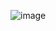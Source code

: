 ![image](https://github.com/yapariel/AskAriel/assets/98309916/4e8f8a71-6e09-45c0-a01a-83364f88e459)
